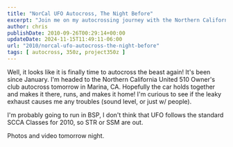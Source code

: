 ```yaml
---
title: "NorCal UFO Autocross, The Night Before"
excerpt: "Join me on my autocrossing journey with the Northern California United 510 Owner's club in Marina, CA. Get insights into the challenges and thrills of autocross, from vehicle maintenance to race regulations. Tune in for photos and videos!"
author: chris
publishDate: 2010-09-26T00:29:14+00:00
updateDate: 2024-11-15T11:49:11-06:00
url: "2010/norcal-ufo-autocross-the-night-before"
tags: [ autocross, 350z, project350z ]
---
```


Well, it looks like it is finally time to autocross the beast again! It's been since January. I'm headed to the Northern California United 510 Owner's club autocross tomorrow in Marina, CA. Hopefully the car holds together and makes it there, runs, and makes it home! I'm curious to see if the leaky exhaust causes me any troubles (sound level, or just w/ people).

I'm probably going to run in BSP, I don't think that UFO follows the standard SCCA Classes for 2010, so STR or SSM are out.

Photos and video tomorrow night.

